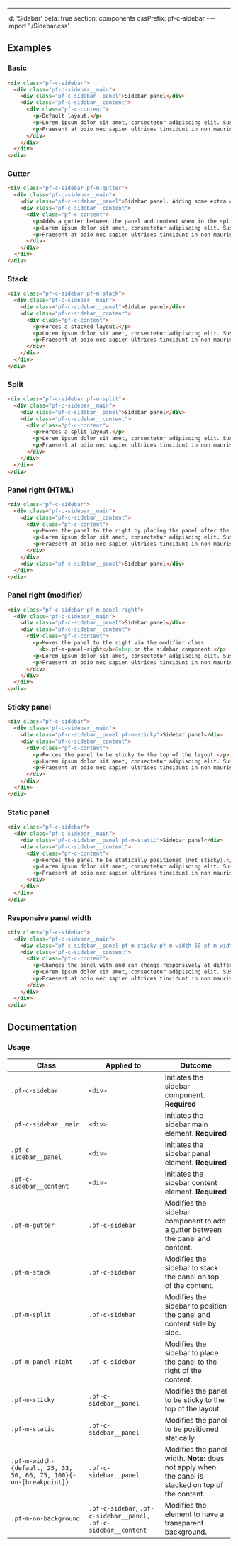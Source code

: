 ---
id: 'Sidebar'
beta: true
section: components
cssPrefix: pf-c-sidebar
---import './Sidebar.css'

## Examples

### Basic

```html
<div class="pf-c-sidebar">
  <div class="pf-c-sidebar__main">
    <div class="pf-c-sidebar__panel">Sidebar panel</div>
    <div class="pf-c-sidebar__content">
      <div class="pf-c-content">
        <p>Default layout.</p>
        <p>Lorem ipsum dolor sit amet, consectetur adipiscing elit. Suspendisse dapibus nulla id augue dictum commodo. Donec mollis arcu massa, sollicitudin venenatis est rutrum vitae. Integer pulvinar ligula at augue mollis, ac pulvinar arcu semper. Maecenas nisi lorem, malesuada ac lectus nec, porta pretium neque. Ut convallis libero sit amet metus mattis, vel facilisis lorem malesuada. Duis consectetur ante sit amet magna efficitur, a interdum leo vulputate.</p>
        <p>Praesent at odio nec sapien ultrices tincidunt in non mauris. Orci varius natoque penatibus et magnis dis parturient montes, nascetur ridiculus mus. Duis consectetur nisl quis facilisis faucibus. Sed eu bibendum risus. Suspendisse porta euismod tortor, at elementum odio suscipit sed. Cras eget ultrices urna, ac feugiat lectus. Integer a pharetra velit, in imperdiet mi. Phasellus vel hendrerit velit. Vestibulum ut augue vitae erat vulputate bibendum a ut magna.</p>
      </div>
    </div>
  </div>
</div>
```

### Gutter

```html
<div class="pf-c-sidebar pf-m-gutter">
  <div class="pf-c-sidebar__main">
    <div class="pf-c-sidebar__panel">Sidebar panel. Adding some extra content so that the gap between the panel and content area is better illustrated in this example.</div>
    <div class="pf-c-sidebar__content">
      <div class="pf-c-content">
        <p>Adds a gutter between the panel and content when in the split layout.</p>
        <p>Lorem ipsum dolor sit amet, consectetur adipiscing elit. Suspendisse dapibus nulla id augue dictum commodo. Donec mollis arcu massa, sollicitudin venenatis est rutrum vitae. Integer pulvinar ligula at augue mollis, ac pulvinar arcu semper. Maecenas nisi lorem, malesuada ac lectus nec, porta pretium neque. Ut convallis libero sit amet metus mattis, vel facilisis lorem malesuada. Duis consectetur ante sit amet magna efficitur, a interdum leo vulputate.</p>
        <p>Praesent at odio nec sapien ultrices tincidunt in non mauris. Orci varius natoque penatibus et magnis dis parturient montes, nascetur ridiculus mus. Duis consectetur nisl quis facilisis faucibus. Sed eu bibendum risus. Suspendisse porta euismod tortor, at elementum odio suscipit sed. Cras eget ultrices urna, ac feugiat lectus. Integer a pharetra velit, in imperdiet mi. Phasellus vel hendrerit velit. Vestibulum ut augue vitae erat vulputate bibendum a ut magna.</p>
      </div>
    </div>
  </div>
</div>
```

### Stack

```html
<div class="pf-c-sidebar pf-m-stack">
  <div class="pf-c-sidebar__main">
    <div class="pf-c-sidebar__panel">Sidebar panel</div>
    <div class="pf-c-sidebar__content">
      <div class="pf-c-content">
        <p>Forces a stacked layout.</p>
        <p>Lorem ipsum dolor sit amet, consectetur adipiscing elit. Suspendisse dapibus nulla id augue dictum commodo. Donec mollis arcu massa, sollicitudin venenatis est rutrum vitae. Integer pulvinar ligula at augue mollis, ac pulvinar arcu semper. Maecenas nisi lorem, malesuada ac lectus nec, porta pretium neque. Ut convallis libero sit amet metus mattis, vel facilisis lorem malesuada. Duis consectetur ante sit amet magna efficitur, a interdum leo vulputate.</p>
        <p>Praesent at odio nec sapien ultrices tincidunt in non mauris. Orci varius natoque penatibus et magnis dis parturient montes, nascetur ridiculus mus. Duis consectetur nisl quis facilisis faucibus. Sed eu bibendum risus. Suspendisse porta euismod tortor, at elementum odio suscipit sed. Cras eget ultrices urna, ac feugiat lectus. Integer a pharetra velit, in imperdiet mi. Phasellus vel hendrerit velit. Vestibulum ut augue vitae erat vulputate bibendum a ut magna.</p>
      </div>
    </div>
  </div>
</div>
```

### Split

```html
<div class="pf-c-sidebar pf-m-split">
  <div class="pf-c-sidebar__main">
    <div class="pf-c-sidebar__panel">Sidebar panel</div>
    <div class="pf-c-sidebar__content">
      <div class="pf-c-content">
        <p>Forces a split layout.</p>
        <p>Lorem ipsum dolor sit amet, consectetur adipiscing elit. Suspendisse dapibus nulla id augue dictum commodo. Donec mollis arcu massa, sollicitudin venenatis est rutrum vitae. Integer pulvinar ligula at augue mollis, ac pulvinar arcu semper. Maecenas nisi lorem, malesuada ac lectus nec, porta pretium neque. Ut convallis libero sit amet metus mattis, vel facilisis lorem malesuada. Duis consectetur ante sit amet magna efficitur, a interdum leo vulputate.</p>
        <p>Praesent at odio nec sapien ultrices tincidunt in non mauris. Orci varius natoque penatibus et magnis dis parturient montes, nascetur ridiculus mus. Duis consectetur nisl quis facilisis faucibus. Sed eu bibendum risus. Suspendisse porta euismod tortor, at elementum odio suscipit sed. Cras eget ultrices urna, ac feugiat lectus. Integer a pharetra velit, in imperdiet mi. Phasellus vel hendrerit velit. Vestibulum ut augue vitae erat vulputate bibendum a ut magna.</p>
      </div>
    </div>
  </div>
</div>
```

### Panel right (HTML)

```html
<div class="pf-c-sidebar">
  <div class="pf-c-sidebar__main">
    <div class="pf-c-sidebar__content">
      <div class="pf-c-content">
        <p>Moves the panel to the right by placing the panel after the content in the HTML.</p>
        <p>Lorem ipsum dolor sit amet, consectetur adipiscing elit. Suspendisse dapibus nulla id augue dictum commodo. Donec mollis arcu massa, sollicitudin venenatis est rutrum vitae. Integer pulvinar ligula at augue mollis, ac pulvinar arcu semper. Maecenas nisi lorem, malesuada ac lectus nec, porta pretium neque. Ut convallis libero sit amet metus mattis, vel facilisis lorem malesuada. Duis consectetur ante sit amet magna efficitur, a interdum leo vulputate.</p>
        <p>Praesent at odio nec sapien ultrices tincidunt in non mauris. Orci varius natoque penatibus et magnis dis parturient montes, nascetur ridiculus mus. Duis consectetur nisl quis facilisis faucibus. Sed eu bibendum risus. Suspendisse porta euismod tortor, at elementum odio suscipit sed. Cras eget ultrices urna, ac feugiat lectus. Integer a pharetra velit, in imperdiet mi. Phasellus vel hendrerit velit. Vestibulum ut augue vitae erat vulputate bibendum a ut magna.</p>
      </div>
    </div>
    <div class="pf-c-sidebar__panel">Sidebar panel</div>
  </div>
</div>
```

### Panel right (modifier)

```html
<div class="pf-c-sidebar pf-m-panel-right">
  <div class="pf-c-sidebar__main">
    <div class="pf-c-sidebar__panel">Sidebar panel</div>
    <div class="pf-c-sidebar__content">
      <div class="pf-c-content">
        <p>Moves the panel to the right via the modifier class
          <b>.pf-m-panel-right</b>&nbsp;on the sidebar component.</p>
        <p>Lorem ipsum dolor sit amet, consectetur adipiscing elit. Suspendisse dapibus nulla id augue dictum commodo. Donec mollis arcu massa, sollicitudin venenatis est rutrum vitae. Integer pulvinar ligula at augue mollis, ac pulvinar arcu semper. Maecenas nisi lorem, malesuada ac lectus nec, porta pretium neque. Ut convallis libero sit amet metus mattis, vel facilisis lorem malesuada. Duis consectetur ante sit amet magna efficitur, a interdum leo vulputate.</p>
        <p>Praesent at odio nec sapien ultrices tincidunt in non mauris. Orci varius natoque penatibus et magnis dis parturient montes, nascetur ridiculus mus. Duis consectetur nisl quis facilisis faucibus. Sed eu bibendum risus. Suspendisse porta euismod tortor, at elementum odio suscipit sed. Cras eget ultrices urna, ac feugiat lectus. Integer a pharetra velit, in imperdiet mi. Phasellus vel hendrerit velit. Vestibulum ut augue vitae erat vulputate bibendum a ut magna.</p>
      </div>
    </div>
  </div>
</div>
```

### Sticky panel

```html
<div class="pf-c-sidebar">
  <div class="pf-c-sidebar__main">
    <div class="pf-c-sidebar__panel pf-m-sticky">Sidebar panel</div>
    <div class="pf-c-sidebar__content">
      <div class="pf-c-content">
        <p>Forces the panel to be sticky to the top of the layout.</p>
        <p>Lorem ipsum dolor sit amet, consectetur adipiscing elit. Suspendisse dapibus nulla id augue dictum commodo. Donec mollis arcu massa, sollicitudin venenatis est rutrum vitae. Integer pulvinar ligula at augue mollis, ac pulvinar arcu semper. Maecenas nisi lorem, malesuada ac lectus nec, porta pretium neque. Ut convallis libero sit amet metus mattis, vel facilisis lorem malesuada. Duis consectetur ante sit amet magna efficitur, a interdum leo vulputate.</p>
        <p>Praesent at odio nec sapien ultrices tincidunt in non mauris. Orci varius natoque penatibus et magnis dis parturient montes, nascetur ridiculus mus. Duis consectetur nisl quis facilisis faucibus. Sed eu bibendum risus. Suspendisse porta euismod tortor, at elementum odio suscipit sed. Cras eget ultrices urna, ac feugiat lectus. Integer a pharetra velit, in imperdiet mi. Phasellus vel hendrerit velit. Vestibulum ut augue vitae erat vulputate bibendum a ut magna.</p>
      </div>
    </div>
  </div>
</div>
```

### Static panel

```html
<div class="pf-c-sidebar">
  <div class="pf-c-sidebar__main">
    <div class="pf-c-sidebar__panel pf-m-static">Sidebar panel</div>
    <div class="pf-c-sidebar__content">
      <div class="pf-c-content">
        <p>Forces the panel to be statically positioned (not sticky).</p>
        <p>Lorem ipsum dolor sit amet, consectetur adipiscing elit. Suspendisse dapibus nulla id augue dictum commodo. Donec mollis arcu massa, sollicitudin venenatis est rutrum vitae. Integer pulvinar ligula at augue mollis, ac pulvinar arcu semper. Maecenas nisi lorem, malesuada ac lectus nec, porta pretium neque. Ut convallis libero sit amet metus mattis, vel facilisis lorem malesuada. Duis consectetur ante sit amet magna efficitur, a interdum leo vulputate.</p>
        <p>Praesent at odio nec sapien ultrices tincidunt in non mauris. Orci varius natoque penatibus et magnis dis parturient montes, nascetur ridiculus mus. Duis consectetur nisl quis facilisis faucibus. Sed eu bibendum risus. Suspendisse porta euismod tortor, at elementum odio suscipit sed. Cras eget ultrices urna, ac feugiat lectus. Integer a pharetra velit, in imperdiet mi. Phasellus vel hendrerit velit. Vestibulum ut augue vitae erat vulputate bibendum a ut magna.</p>
      </div>
    </div>
  </div>
</div>
```

### Responsive panel width

```html
<div class="pf-c-sidebar">
  <div class="pf-c-sidebar__main">
    <div class="pf-c-sidebar__panel pf-m-sticky pf-m-width-50 pf-m-width-33-on-lg pf-m-width-75-on-xl">Sidebar panel</div>
    <div class="pf-c-sidebar__content">
      <div class="pf-c-content">
        <p>Changes the panel with and can change responsively at different breakpoints.</p>
        <p>Lorem ipsum dolor sit amet, consectetur adipiscing elit. Suspendisse dapibus nulla id augue dictum commodo. Donec mollis arcu massa, sollicitudin venenatis est rutrum vitae. Integer pulvinar ligula at augue mollis, ac pulvinar arcu semper. Maecenas nisi lorem, malesuada ac lectus nec, porta pretium neque. Ut convallis libero sit amet metus mattis, vel facilisis lorem malesuada. Duis consectetur ante sit amet magna efficitur, a interdum leo vulputate.</p>
        <p>Praesent at odio nec sapien ultrices tincidunt in non mauris. Orci varius natoque penatibus et magnis dis parturient montes, nascetur ridiculus mus. Duis consectetur nisl quis facilisis faucibus. Sed eu bibendum risus. Suspendisse porta euismod tortor, at elementum odio suscipit sed. Cras eget ultrices urna, ac feugiat lectus. Integer a pharetra velit, in imperdiet mi. Phasellus vel hendrerit velit. Vestibulum ut augue vitae erat vulputate bibendum a ut magna.</p>
      </div>
    </div>
  </div>
</div>
```

## Documentation

### Usage

| Class                                                              | Applied to                                                      | Outcome                                                                                             |
| ------------------------------------------------------------------ | --------------------------------------------------------------- | --------------------------------------------------------------------------------------------------- |
| `.pf-c-sidebar`                                                    | `<div>`                                                         | Initiates the sidebar component. **Required**                                                       |
| `.pf-c-sidebar__main`                                              | `<div>`                                                         | Initiates the sidebar main element. **Required**                                                    |
| `.pf-c-sidebar__panel`                                             | `<div>`                                                         | Initiates the sidebar panel element. **Required**                                                   |
| `.pf-c-sidebar__content`                                           | `<div>`                                                         | Initiates the sidebar content element. **Required**                                                 |
| `.pf-m-gutter`                                                     | `.pf-c-sidebar`                                                 | Modifies the sidebar component to add a gutter between the panel and content.                       |
| `.pf-m-stack`                                                      | `.pf-c-sidebar`                                                 | Modifies the sidebar to stack the panel on top of the content.                                      |
| `.pf-m-split`                                                      | `.pf-c-sidebar`                                                 | Modifies the sidebar to position the panel and content side by side.                                |
| `.pf-m-panel-right`                                                | `.pf-c-sidebar`                                                 | Modifies the sidebar to place the panel to the right of the content.                                |
| `.pf-m-sticky`                                                     | `.pf-c-sidebar__panel`                                          | Modifies the panel to be sticky to the top of the layout.                                           |
| `.pf-m-static`                                                     | `.pf-c-sidebar__panel`                                          | Modifies the panel to be positioned statically.                                                     |
| `.pf-m-width-{default, 25, 33, 50, 66, 75, 100}{-on-[breakpoint]}` | `.pf-c-sidebar__panel`                                          | Modifies the panel width. **Note:** does not apply when the panel is stacked on top of the content. |
| `.pf-m-no-background`                                              | `.pf-c-sidebar`, `.pf-c-sidebar__panel, .pf-c-sidebar__content` | Modifies the element to have a transparent background.                                              |
